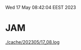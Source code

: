 Wed 17 May 08:42:04 EEST 2023
# JAM
<a href='./cache/202305/17_08.log'>./cache/202305/17_08.log</a>
